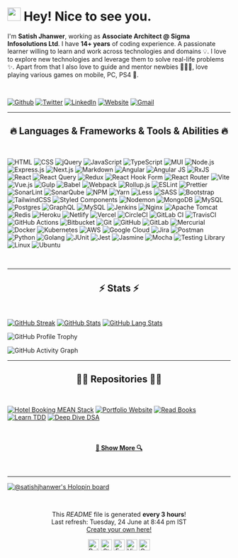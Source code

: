 <h1><img src="https://emojis.slackmojis.com/emojis/images/1531849430/4246/blob-sunglasses.gif?1531849430" width="30"/> Hey! Nice to see you.</h1>

I'm **Satish Jhanwer**, working as **Associate Architect @ Sigma Infosolutions Ltd**. I have **14+ years** of coding experience. A passionate learner willing to learn and work across technologies and domains 💡. I love to explore new technologies and leverage them to solve real-life problems ✨. Apart from that I also love to guide and mentor newbies 👨🏻‍💻, love playing various games on mobile, PC, PS4 🚀.

<br>

[![Github](https://img.shields.io/badge/GitHub-%2312100E.svg?logo=Github&logoColor=white)](https://github.com/satishjhanwer)
[![Twitter](https://img.shields.io/badge/twitter-%2300acee.svg?logo=twitter&logoColor=white)](https://twitter.com/satishjhanwer)
[![LinkedIn](https://img.shields.io/badge/linkedin-%230e76a8.svg?logo=linkedin&logoColor=white)](https://www.linkedin.com/in/satishjhanwer)
[![Website](https://img.shields.io/badge/Website-4285F4?logo=google-chrome&logoColor=white)](https://satishjhanwer.github.io)
[![Gmail](https://img.shields.io/badge/Gmail-c14438?logo=Gmail&logoColor=white)](mailto:satish.jhanwer@gmail.com)

---

<h2 align="center">🔥 Languages & Frameworks & Tools & Abilities 🔥</h2>
<br>

![HTML](https://img.shields.io/badge/html5-%23E34F26.svg?style=for-the-badge&logo=html5&logoColor=white)
![CSS](https://img.shields.io/badge/css3-%231572B6.svg?style=for-the-badge&logo=css3&logoColor=white)
![jQuery](https://img.shields.io/badge/jquery-%230769AD.svg?style=for-the-badge&logo=jquery&logoColor=white)
![JavaScript](https://img.shields.io/badge/javascript-%23323330.svg?style=for-the-badge&logo=javascript&logoColor=%23F7DF1E)
![TypeScript](https://img.shields.io/badge/typescript-%23007ACC.svg?style=for-the-badge&logo=typescript&logoColor=white)
![MUI](https://img.shields.io/badge/MUI-%230081CB.svg?style=for-the-badge&logo=mui&logoColor=white)
![Node.js](https://img.shields.io/badge/node.js-6DA55F?style=for-the-badge&logo=node.js&logoColor=white)
![Express.js](https://img.shields.io/badge/express.js-%23404d59.svg?style=for-the-badge&logo=express&logoColor=%2361DAFB)
![Next.js](https://img.shields.io/badge/Next-black?style=for-the-badge&logo=next.js&logoColor=white)
![Markdown](https://img.shields.io/badge/markdown-%23000000.svg?style=for-the-badge&logo=markdown&logoColor=white)
![Angular](https://img.shields.io/badge/angular-%23DD0031.svg?style=for-the-badge&logo=angular&logoColor=white)
![Angular JS](https://img.shields.io/badge/angular.js-%23E23237.svg?style=for-the-badge&logo=angularjs&logoColor=white)
![RxJS](https://img.shields.io/badge/rxjs-%23B7178C.svg?style=for-the-badge&logo=reactivex&logoColor=white)
![React](https://img.shields.io/badge/react-%2320232a.svg?style=for-the-badge&logo=react&logoColor=%2361DAFB)
![React Query](https://img.shields.io/badge/-React%20Query-FF4154?style=for-the-badge&logo=react%20query&logoColor=white)
![Redux](https://img.shields.io/badge/redux-%23593d88.svg?style=for-the-badge&logo=redux&logoColor=white)
![React Hook Form](https://img.shields.io/badge/React%20Hook%20Form-%23EC5990.svg?style=for-the-badge&logo=reacthookform&logoColor=white)
![React Router](https://img.shields.io/badge/React_Router-CA4245?style=for-the-badge&logo=react-router&logoColor=white)
![Vite](https://img.shields.io/badge/vite-%23646CFF.svg?style=for-the-badge&logo=vite&logoColor=white)
![Vue.js](https://img.shields.io/badge/vue.js-%2335495e.svg?style=for-the-badge&logo=vuedotjs&logoColor=%234FC08D)
![Gulp](https://img.shields.io/badge/GULP-%23CF4647.svg?style=for-the-badge&logo=gulp&logoColor=white)
![Babel](https://img.shields.io/badge/Babel-F9DC3e?style=for-the-badge&logo=babel&logoColor=black)
![Webpack](https://img.shields.io/badge/webpack-%238DD6F9.svg?style=for-the-badge&logo=webpack&logoColor=black)
![Rollup.js](https://img.shields.io/badge/RollupJS-ef3335?style=for-the-badge&logo=rollup.js&logoColor=white)
![ESLint](https://img.shields.io/badge/ESLint-4B3263?style=for-the-badge&logo=eslint&logoColor=white)
![Prettier](https://img.shields.io/badge/-Prettier-F7B93E?style=for-the-badge&logo=prettier&logoColor=white)
![SonarLint](https://img.shields.io/badge/SonarLint-CB2029?style=for-the-badge&logo=SONARLINT&logoColor=white)
![SonarQube](https://img.shields.io/badge/SonarQube-black?style=for-the-badge&logo=sonarqube&logoColor=4E9BCD)
![NPM](https://img.shields.io/badge/NPM-%23CB3837.svg?style=for-the-badge&logo=npm&logoColor=white)
![Yarn](https://img.shields.io/badge/yarn-%232C8EBB.svg?style=for-the-badge&logo=yarn&logoColor=white)
![Less](https://img.shields.io/badge/less-2B4C80?style=for-the-badge&logo=less&logoColor=white)
![SASS](https://img.shields.io/badge/SASS-hotpink.svg?style=for-the-badge&logo=SASS&logoColor=white)
![Bootstrap](https://img.shields.io/badge/bootstrap-%238511FA.svg?style=for-the-badge&logo=bootstrap&logoColor=white)
![TailwindCSS](https://img.shields.io/badge/tailwindcss-%2338B2AC.svg?style=for-the-badge&logo=tailwind-css&logoColor=white)
![Styled Components](https://img.shields.io/badge/styled--components-DB7093?style=for-the-badge&logo=styled-components&logoColor=white)
![Nodemon](https://img.shields.io/badge/NODEMON-%23323330.svg?style=for-the-badge&logo=nodemon&logoColor=%BBDEAD)
![MongoDB](https://img.shields.io/badge/MongoDB-%234ea94b.svg?style=for-the-badge&logo=mongodb&logoColor=white)
![MySQL](https://img.shields.io/badge/mysql-4479A1.svg?style=for-the-badge&logo=mysql&logoColor=white)
![Postgres](https://img.shields.io/badge/postgres-%23316192.svg?style=for-the-badge&logo=postgresql&logoColor=white)
![GraphQL](https://img.shields.io/badge/-GraphQL-E10098?style=for-the-badge&logo=graphql&logoColor=white)
![MySQL](https://img.shields.io/badge/MySQL-00f.svg?style=for-the-badge&logo=mysql&logoColor=white)
![Jenkins](https://img.shields.io/badge/jenkins-%232C5263.svg?style=for-the-badge&logo=jenkins&logoColor=white)
![Nginx](https://img.shields.io/badge/nginx-%23009639.svg?style=for-the-badge&logo=nginx&logoColor=white)
![Apache Tomcat](https://img.shields.io/badge/apache%20tomcat-%23F8DC75.svg?style=for-the-badge&logo=apache-tomcat&logoColor=black)
![Redis](https://img.shields.io/badge/redis-%23DD0031.svg?style=for-the-badge&logo=redis&logoColor=white)
![Heroku](https://img.shields.io/badge/Heroku-430098.svg?style=for-the-badge&logo=heroku&logoColor=white)
![Netlify](https://img.shields.io/badge/netlify-%23000000.svg?style=for-the-badge&logo=netlify&logoColor=#00C7B7)
![Vercel](https://img.shields.io/badge/vercel-%23000000.svg?style=for-the-badge&logo=vercel&logoColor=white)
![CircleCI](https://img.shields.io/badge/circleci-%23161616.svg?style=for-the-badge&logo=circleci&logoColor=white)
![GitLab CI](https://img.shields.io/badge/gitlab%20CI-%23181717.svg?style=for-the-badge&logo=gitlab&logoColor=white)
![TravisCI](https://img.shields.io/badge/travis%20ci-%232B2F33.svg?style=for-the-badge&logo=travis&logoColor=white)
![GitHub Actions](https://img.shields.io/badge/github%20actions-%232671E5.svg?style=for-the-badge&logo=githubactions&logoColor=white)
![Bitbucket](https://img.shields.io/badge/bitbucket-%230047B3.svg?style=for-the-badge&logo=bitbucket&logoColor=white)
![Git](https://img.shields.io/badge/git-%23F05033.svg?style=for-the-badge&logo=git&logoColor=white)
![GitHub](https://img.shields.io/badge/github-%23121011.svg?style=for-the-badge&logo=github&logoColor=white)
![GitLab](https://img.shields.io/badge/gitlab-%23181717.svg?style=for-the-badge&logo=gitlab&logoColor=white)
![Mercurial](https://img.shields.io/badge/mercurial-999999.svg?style=for-the-badge&logo=mercurial&logoColor=white)
![Docker](https://img.shields.io/badge/docker-%230db7ed.svg?style=for-the-badge&logo=docker&logoColor=white)
![Kubernetes](https://img.shields.io/badge/kubernetes-%23326ce5.svg?style=for-the-badge&logo=kubernetes&logoColor=white)
![AWS](https://img.shields.io/badge/AWS-%23FF9900.svg?style=for-the-badge&logo=amazon-aws&logoColor=white)
![Google Cloud](https://img.shields.io/badge/GoogleCloud-%234285F4.svg?style=for-the-badge&logo=google-cloud&logoColor=white)
![Jira](https://img.shields.io/badge/jira-%230A0FFF.svg?style=for-the-badge&logo=jira&logoColor=white)
![Postman](https://img.shields.io/badge/Postman-FF6C37?style=for-the-badge&logo=postman&logoColor=white)
![Python](https://img.shields.io/badge/python-3670A0?style=for-the-badge&logo=python&logoColor=ffdd54)
![Golang](https://img.shields.io/badge/-Golang-00ADD8?style=for-the-badge&logo=go&logoColor=white)
![JUnit](https://img.shields.io/badge/Jest-C21325.svg?style=for-the-badge&logo=jest&logoColor=white)
![Jest](https://custom-icon-badges.herokuapp.com/badge/JUnit-25A162.svg?style=for-the-badge&logo=check-circle&logoColor=white)
![Jasmine](https://img.shields.io/badge/-Jasmine-8A4182?style=for-the-badge&logo=Jasmine&logoColor=white)
![Mocha](https://img.shields.io/badge/-Mocha-%238D6748?style=for-the-badge&logo=mocha&logoColor=white)
![Testing Library](https://img.shields.io/badge/-TestingLibrary-%23E33332?style=for-the-badge&logo=testing-library&logoColor=white)
![Linux](https://img.shields.io/badge/Linux-FCC624?style=for-the-badge&logo=linux&logoColor=black)
![Ubuntu](https://img.shields.io/badge/Ubuntu-E95420?style=for-the-badge&logo=ubuntu&logoColor=white)

<br>

---

<h2 align="center">⚡ Stats ⚡</h2>
<br>

[![GitHub Streak](https://nirzak-streak-stats.vercel.app?user=satishjhanwer)](https://git.io/streak-stats) [![GitHub Stats](https://github-readme-stats.vercel.app/api?username=satishjhanwer&show_icons=true&count_private=true&include_all_commits=true)](https://github.com/anuraghazra/github-readme-stats) [![GitHub Lang Stats](https://github-readme-stats.vercel.app/api/top-langs/?username=satishjhanwer&layout=compact&include_all_commits=true&count_private=true)](https://github.com/anuraghazra/github-readme-stats)

![GitHub Profile Trophy](https://github-profile-trophy.vercel.app/?username=satishjhanwer&column=6&margin-w=10)

![GitHub Activity Graph](https://github-readme-activity-graph.vercel.app/graph?username=satishjhanwer&custom_title=Satish's%20activity%20graph&theme=github-light)

---

<h2 align="center">👨‍💻 Repositories 👨‍💻</h2>
<br>

[![Hotel Booking MEAN Stack](https://github-readme-stats.vercel.app/api/pin/?username=satishjhanwer&repo=hotel-booking-mean-stack&border_radius=10)](https://github.com/satishjhanwer/hotel-booking-mean-stack) [![Portfolio Website](https://github-readme-stats.vercel.app/api/pin/?username=satishjhanwer&repo=satishjhanwer.github.io&border_radius=10)](https://github.com/satishjhanwer/satishjhanwer.github.io)
[![Read Books](https://github-readme-stats.vercel.app/api/pin/?username=satishjhanwer&repo=read-books&border_radius=10)](https://github.com/satishjhanwer/read-books) [![Learn TDD](https://github-readme-stats.vercel.app/api/pin/?username=satishjhanwer&repo=learn-tdd-in-react&border_radius=10)](https://github.com/satishjhanwer/learn-tdd-in-react)
[![Deep Dive DSA](https://github-readme-stats.vercel.app/api/pin/?username=satishjhanwer&repo=deep-dive-dsa&border_radius=10)](https://github.com/satishjhanwer/deep-dive-dsa)

<br/>
<h4 align="center">
  <a href="https://github.com/satishjhanwer?tab=repositories" title="Show Repositories">🔎 Show More 🔍</a>
</h4>
<br>

---

[![@satishjhanwer's Holopin board](https://holopin.me/satishjhanwer)](https://holopin.io/@satishjhanwer)

<br>
<div width="100%" align="center">
  <p align="center">
    This <i>README</i> file is generated <b>every 3 hours</b>!</br>Last refresh: Tuesday, 24 June at 8:44 pm IST
    <br />
    <a href="https://medium.com/@th.guibert/how-to-create-a-self-updating-readme-md-for-your-github-profile-f8b05744ca91">Create your own here!</a>
  </p>
  <p align="center">
    <img  height="25" alt="Build Status" src="https://github.com/satishjhanwer/satishjhanwer/actions/workflows/main.yaml/badge.svg?branch=main"/>
    <img  height="25" alt="Stars" src="https://img.shields.io/github/stars/satishjhanwer/satishjhanwer?style=flat&labelColor=343b41"/>
    <img  height="25" alt="Forks" src="https://img.shields.io/github/forks/satishjhanwer/satishjhanwer?style=flat&labelColor=343b41"/>
    <img  height="25" alt="Visitors" src="https://api.visitorbadge.io/api/VisitorHit?user=estruyf&repo=satishjhanwer&countColor=%237B1E7A"/>
    <img  height="25" alt="Open Source Love" src="https://badges.frapsoft.com/os/v2/open-source.svg?v=103"/>
  </p>
</div>

<!--

![Metrics](https://metrics.lecoq.io/satishjhanwer?template=classic&base.header=0&base.activity=0&base.community=0&base.repositories=0&base.metadata=0&achievements=1&achievements.threshold=C&achievements.secrets=true&achievements.limit=0&config.timezone=Europe%2FIstanbul)

-->

